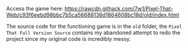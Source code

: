 Access the game here: https://rawcdn.githack.com/7w1/Pixel-That-Web/c93f6eebd98bbc7b5ca56688136d1864608bc18d/old/index.html

The source code for the functioning game is in the `old` folder, the `Pixel That Full Version Source` contains my abandoned attempt to redo the project since my original code is incredibly messy.